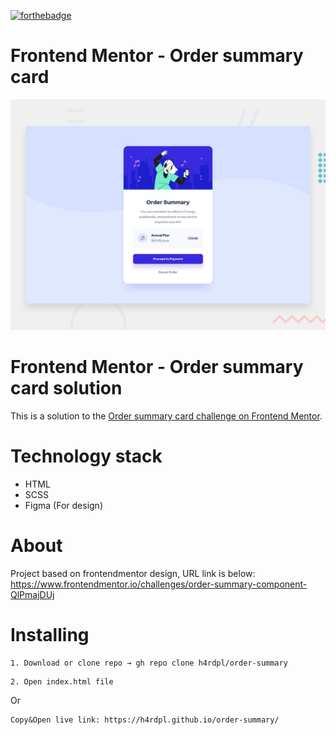 [![forthebadge](https://forthebadge.com/images/badges/built-with-love.svg)](https://forthebadge.com)

# Frontend Mentor - Order summary card

![Design preview for the Order summary card coding challenge](./design/desktop-preview.jpg)



# Frontend Mentor - Order summary card solution

This is a solution to the [Order summary card challenge on Frontend Mentor](https://www.frontendmentor.io/challenges/order-summary-component-QlPmajDUj).

Technology stack
======

* HTML
* SCSS
* Figma (For design)

About
======

Project based on frontendmentor design, URL link is below:
https://www.frontendmentor.io/challenges/order-summary-component-QlPmajDUj


Installing
======

```
1. Download or clone repo → gh repo clone h4rdpl/order-summary
```

```
2. Open index.html file
```

Or
```
Copy&Open live link: https://h4rdpl.github.io/order-summary/
```

